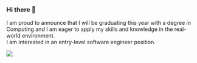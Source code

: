 ### Hi there 👋
I am proud to announce that I will be graduating this year with a degree in Computing and I am eager to apply my skills and knowledge in the real-world environment.  
I am interested in an entry-level software engineer position. 

<img src="https://github-readme-stats.vercel.app/api/top-langs?username=GusRiffel&layout=compact"/>

<!--
**GusRiffel/GusRiffel** is a ✨ _special_ ✨ repository because its `README.md` (this file) appears on your GitHub profile.

Here are some ideas to get you started:

- 🔭 I’m currently working on my studies to land my first job.
- 🌱 I’m currently learning React and Springboot
- 👯 I’m looking to collaborate on ...
- 🤔 I’m looking for help with ...
- 💬 Ask me about ...
- 📫 How to reach me: ...
- 😄 Pronouns: ...
- ⚡ Fun fact: ...
-->
